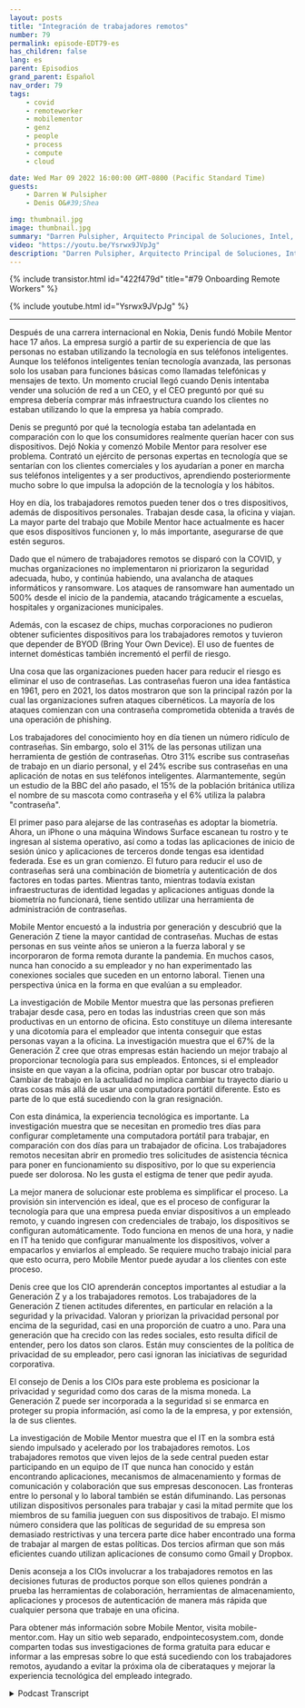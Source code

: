 ```yaml
---
layout: posts
title: "Integración de trabajadores remotos"
number: 79
permalink: episode-EDT79-es
has_children: false
lang: es
parent: Episodios
grand_parent: Español
nav_order: 79
tags:
    - covid
    - remoteworker
    - mobilementor
    - genz
    - people
    - process
    - compute
    - cloud

date: Wed Mar 09 2022 16:00:00 GMT-0800 (Pacific Standard Time)
guests:
    - Darren W Pulsipher
    - Denis O&#39;Shea

img: thumbnail.jpg
image: thumbnail.jpg
summary: "Darren Pulsipher, Arquitecto Principal de Soluciones, Intel, Denis O'Shea, fundador de Mobile Mentor, hablan sobre su experiencia, investigación y consejos sobre cómo incorporar a los trabajadores remotos, especialmente a los trabajadores de la Generación Z."
video: "https://youtu.be/Ysrwx9JVpJg"
description: "Darren Pulsipher, Arquitecto Principal de Soluciones, Intel, Denis O'Shea, fundador de Mobile Mentor, hablan sobre su experiencia, investigación y consejos sobre cómo incorporar a los trabajadores remotos, especialmente a los trabajadores de la Generación Z."
---
```


<div>
{% include transistor.html id="422f479d" title="#79 Onboarding Remote Workers" %}

{% include youtube.html id="Ysrwx9JVpJg" %}
</div>

---

Después de una carrera internacional en Nokia, Denis fundó Mobile Mentor hace 17 años. La empresa surgió a partir de su experiencia de que las personas no estaban utilizando la tecnología en sus teléfonos inteligentes. Aunque los teléfonos inteligentes tenían tecnología avanzada, las personas solo los usaban para funciones básicas como llamadas telefónicas y mensajes de texto. Un momento crucial llegó cuando Denis intentaba vender una solución de red a un CEO, y el CEO preguntó por qué su empresa debería comprar más infraestructura cuando los clientes no estaban utilizando lo que la empresa ya había comprado.

Denis se preguntó por qué la tecnología estaba tan adelantada en comparación con lo que los consumidores realmente querían hacer con sus dispositivos. Dejó Nokia y comenzó Mobile Mentor para resolver ese problema. Contrató un ejército de personas expertas en tecnología que se sentarían con los clientes comerciales y los ayudarían a poner en marcha sus teléfonos inteligentes y a ser productivos, aprendiendo posteriormente mucho sobre lo que impulsa la adopción de la tecnología y los hábitos.

Hoy en día, los trabajadores remotos pueden tener dos o tres dispositivos, además de dispositivos personales. Trabajan desde casa, la oficina y viajan. La mayor parte del trabajo que Mobile Mentor hace actualmente es hacer que esos dispositivos funcionen y, lo más importante, asegurarse de que estén seguros.

Dado que el número de trabajadores remotos se disparó con la COVID, y muchas organizaciones no implementaron ni priorizaron la seguridad adecuada, hubo, y continúa habiendo, una avalancha de ataques informáticos y ransomware. Los ataques de ransomware han aumentado un 500% desde el inicio de la pandemia, atacando trágicamente a escuelas, hospitales y organizaciones municipales.

Además, con la escasez de chips, muchas corporaciones no pudieron obtener suficientes dispositivos para los trabajadores remotos y tuvieron que depender de BYOD (Bring Your Own Device). El uso de fuentes de internet domésticas también incrementó el perfil de riesgo.

Una cosa que las organizaciones pueden hacer para reducir el riesgo es eliminar el uso de contraseñas. Las contraseñas fueron una idea fantástica en 1961, pero en 2021, los datos mostraron que son la principal razón por la cual las organizaciones sufren ataques cibernéticos. La mayoría de los ataques comienzan con una contraseña comprometida obtenida a través de una operación de phishing.

Los trabajadores del conocimiento hoy en día tienen un número ridículo de contraseñas. Sin embargo, solo el 31% de las personas utilizan una herramienta de gestión de contraseñas. Otro 31% escribe sus contraseñas de trabajo en un diario personal, y el 24% escribe sus contraseñas en una aplicación de notas en sus teléfonos inteligentes. Alarmantemente, según un estudio de la BBC del año pasado, el 15% de la población británica utiliza el nombre de su mascota como contraseña y el 6% utiliza la palabra "contraseña".

El primer paso para alejarse de las contraseñas es adoptar la biometría. Ahora, un iPhone o una máquina Windows Surface escanean tu rostro y te ingresan al sistema operativo, así como a todas las aplicaciones de inicio de sesión único y aplicaciones de terceros donde tengas esa identidad federada. Ese es un gran comienzo. El futuro para reducir el uso de contraseñas será una combinación de biometría y autenticación de dos factores en todas partes. Mientras tanto, mientras todavía existan infraestructuras de identidad legadas y aplicaciones antiguas donde la biometría no funcionará, tiene sentido utilizar una herramienta de administración de contraseñas.

Mobile Mentor encuestó a la industria por generación y descubrió que la Generación Z tiene la mayor cantidad de contraseñas. Muchas de estas personas en sus veinte años se unieron a la fuerza laboral y se incorporaron de forma remota durante la pandemia. En muchos casos, nunca han conocido a su empleador y no han experimentado las conexiones sociales que suceden en un entorno laboral. Tienen una perspectiva única en la forma en que evalúan a su empleador.

La investigación de Mobile Mentor muestra que las personas prefieren trabajar desde casa, pero en todas las industrias creen que son más productivas en un entorno de oficina. Esto constituye un dilema interesante y una dicotomía para el empleador que intenta conseguir que estas personas vayan a la oficina. La investigación muestra que el 67% de la Generación Z cree que otras empresas están haciendo un mejor trabajo al proporcionar tecnología para sus empleados. Entonces, si el empleador insiste en que vayan a la oficina, podrían optar por buscar otro trabajo. Cambiar de trabajo en la actualidad no implica cambiar tu trayecto diario u otras cosas más allá de usar una computadora portátil diferente. Esto es parte de lo que está sucediendo con la gran resignación.

Con esta dinámica, la experiencia tecnológica es importante. La investigación muestra que se necesitan en promedio tres días para configurar completamente una computadora portátil para trabajar, en comparación con dos días para un trabajador de oficina. Los trabajadores remotos necesitan abrir en promedio tres solicitudes de asistencia técnica para poner en funcionamiento su dispositivo, por lo que su experiencia puede ser dolorosa. No les gusta el estigma de tener que pedir ayuda.

La mejor manera de solucionar este problema es simplificar el proceso. La provisión sin intervención es ideal, que es el proceso de configurar la tecnología para que una empresa pueda enviar dispositivos a un empleado remoto, y cuando ingresen con credenciales de trabajo, los dispositivos se configuran automáticamente. Todo funciona en menos de una hora, y nadie en IT ha tenido que configurar manualmente los dispositivos, volver a empacarlos y enviarlos al empleado. Se requiere mucho trabajo inicial para que esto ocurra, pero Mobile Mentor puede ayudar a los clientes con este proceso.

Denis cree que los CIO aprenderán conceptos importantes al estudiar a la Generación Z y a los trabajadores remotos. Los trabajadores de la Generación Z tienen actitudes diferentes, en particular en relación a la seguridad y la privacidad. Valoran y priorizan la privacidad personal por encima de la seguridad, casi en una proporción de cuatro a uno. Para una generación que ha crecido con las redes sociales, esto resulta difícil de entender, pero los datos son claros. Están muy conscientes de la política de privacidad de su empleador, pero casi ignoran las iniciativas de seguridad corporativa.

El consejo de Denis a los CIOs para este problema es posicionar la privacidad y seguridad como dos caras de la misma moneda. La Generación Z puede ser incorporada a la seguridad si se enmarca en proteger su propia información, así como la de la empresa, y por extensión, la de sus clientes.

La investigación de Mobile Mentor muestra que el IT en la sombra está siendo impulsado y acelerado por los trabajadores remotos. Los trabajadores remotos que viven lejos de la sede central pueden estar participando en un equipo de IT que nunca han conocido y están encontrando aplicaciones, mecanismos de almacenamiento y formas de comunicación y colaboración que sus empresas desconocen. Las fronteras entre lo personal y lo laboral también se están difuminando. Las personas utilizan dispositivos personales para trabajar y casi la mitad permite que los miembros de su familia jueguen con sus dispositivos de trabajo. El mismo número considera que las políticas de seguridad de su empresa son demasiado restrictivas y una tercera parte dice haber encontrado una forma de trabajar al margen de estas políticas. Dos tercios afirman que son más eficientes cuando utilizan aplicaciones de consumo como Gmail y Dropbox.

Denis aconseja a los CIOs involucrar a los trabajadores remotos en las decisiones futuras de productos porque son ellos quienes pondrán a prueba las herramientas de colaboración, herramientas de almacenamiento, aplicaciones y procesos de autenticación de manera más rápida que cualquier persona que trabaje en una oficina.

Para obtener más información sobre Mobile Mentor, visita mobile-mentor.com. Hay un sitio web separado, endpointecosystem.com, donde comparten todas sus investigaciones de forma gratuita para educar e informar a las empresas sobre lo que está sucediendo con los trabajadores remotos, ayudando a evitar la próxima ola de ciberataques y mejorar la experiencia tecnológica del empleado integrado.



<details>
<summary> Podcast Transcript </summary>

<p></p>

</details>
